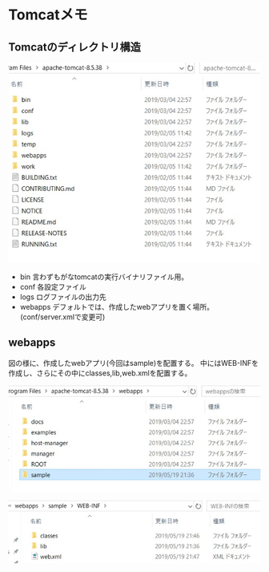 # Tomcatメモ
## Tomcatのディレクトリ構造
![](../_pic/tomcat.jpg)
- bin 
  言わずもがなtomcatの実行バイナリファイル用。
- conf
  各設定ファイル
- logs
  ログファイルの出力先
- webapps
  デフォルトでは、作成したwebアプリを置く場所。(conf/server.xmlで変更可)

## webapps
図の様に、作成したwebアプリ(今回はsample)を配置する。 
中にはWEB-INFを作成し、さらにその中にclasses,lib,web.xmlを配置する。

![](../_pic/tomcat2.jpg) 

![](../_pic/tomcat3.jpg)


